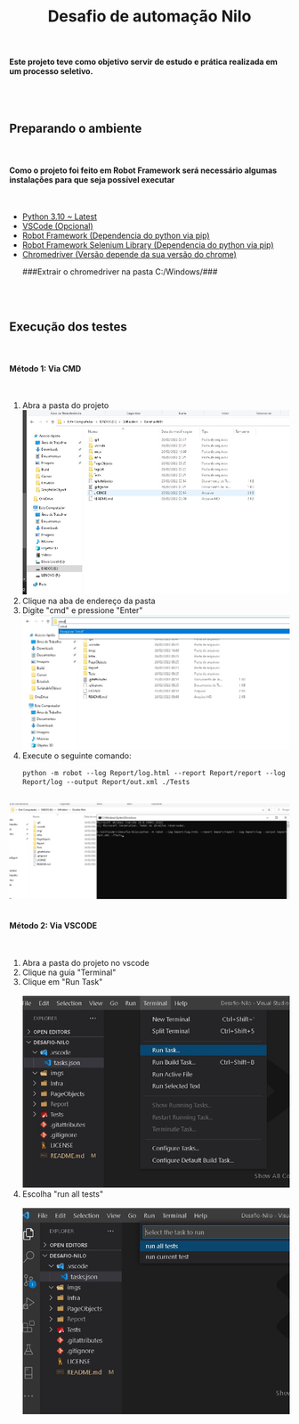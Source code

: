 <h1 align="center"> Desafio de automação Nilo </h1><br> 
<h4>Este projeto teve como objetivo servir de estudo e prática realizada em um processo seletivo.</h4>
<br><br>
<h2>Preparando o ambiente</h2><br>
<h4>Como o projeto foi feito em Robot Framework será necessário algumas instalações para que seja possível executar</h4><br>
<ul>
    <li><a href="https://www.python.org/downloads/">Python 3.10 ~ Latest</a></li>
    <li><a href="https://code.visualstudio.com/">VSCode (Opcional)</a></li>
    <li><a href="https://pypi.org/project/robotframework/">Robot Framework (Dependencia do python via pip)</a></li>
    <li><a href="pip install robotframework-seleniumlibrary">Robot Framework Selenium Library (Dependencia do python via pip)</a></li>
    <li><a href="https://chromedriver.chromium.org/downloads">Chromedriver (Versão depende da sua versão do chrome)</a></li>
    <p>###Extrair o chromedriver na pasta C:/Windows/###</p>
</ul><br><br>

<h2>Execução dos testes</h2><br>
<h4>Método 1: Via CMD</h4><br>
<ol>
    <li>Abra a pasta do projeto<br>
    <img src="./imgs/1-1.jpg"></li>
    <li>Clique na aba de endereço da pasta</li>
    <li>Digite "cmd" e pressione "Enter"<br>
    <img src="./imgs/1-2.jpg"></li>
    <li>Execute o seguinte comando: <br></li>
    
```
python -m robot --log Report/log.html --report Report/report --log Report/log --output Report/out.xml ./Tests
```
    
</ol>
<br>
<img src="./imgs/1-3.jpg"><br><br>

<h4>Método 2: Via VSCODE</h4><br>
<ol>
    <li>Abra a pasta do projeto no vscode</li>
    <li>Clique na guia "Terminal"</li>
    <li>Clique em "Run Task"</li><br>
    <img src="./imgs/2-1.jpg">
    <li>Escolha "run all tests"</li>
    <br>
    <img src="./imgs/2-2.jpg">
</ol>